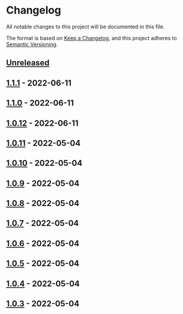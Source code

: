 # Changelog

All notable changes to this project will be documented in this file.

The format is based on [Keep a Changelog](https://keepachangelog.com/en/1.0.0/),
and this project adheres to [Semantic Versioning](https://semver.org/spec/v2.0.0.html).

## [Unreleased]

## [1.1.1] - 2022-06-11

## [1.1.0] - 2022-06-11

## [1.0.12] - 2022-06-11

## [1.0.11] - 2022-05-04

## [1.0.10] - 2022-05-04

## [1.0.9] - 2022-05-04

## [1.0.8] - 2022-05-04

## [1.0.7] - 2022-05-04

## [1.0.6] - 2022-05-04

## [1.0.5] - 2022-05-04

## [1.0.4] - 2022-05-04

## [1.0.3] - 2022-05-04

[Unreleased]: https://github.com/anishare/AniShare-Android-Client/compare/1.1.1...HEAD

[1.1.1]: https://github.com/anishare/AniShare-Android-Client/compare/1.1.0...1.1.1

[1.1.0]: https://github.com/anishare/AniShare-Android-Client/compare/1.0.12...1.1.0

[1.0.12]: https://github.com/anishare/AniShare-Android-Client/compare/1.0.11...1.0.12

[1.0.11]: https://github.com/anishare/AniShare-Android-Client/compare/1.0.10...1.0.11

[1.0.10]: https://github.com/anishare/AniShare-Android-Client/compare/1.0.9...1.0.10

[1.0.9]: https://github.com/anishare/AniShare-Android-Client/compare/1.0.8...1.0.9

[1.0.8]: https://github.com/anishare/AniShare-Android-Client/compare/1.0.7...1.0.8

[1.0.7]: https://github.com/anishare/AniShare-Android-Client/compare/1.0.6...1.0.7

[1.0.6]: https://github.com/anishare/AniShare-Android-Client/compare/1.0.5...1.0.6

[1.0.5]: https://github.com/anishare/AniShare-Android-Client/compare/1.0.4...1.0.5

[1.0.4]: https://github.com/anishare/AniShare-Android-Client/compare/1.0.3...1.0.4

[1.0.3]: https://github.com/anishare/AniShare-Android-Client/compare/d3e343d94e019dc6c8c9d1e6e32e4935a39d3a35...1.0.3
